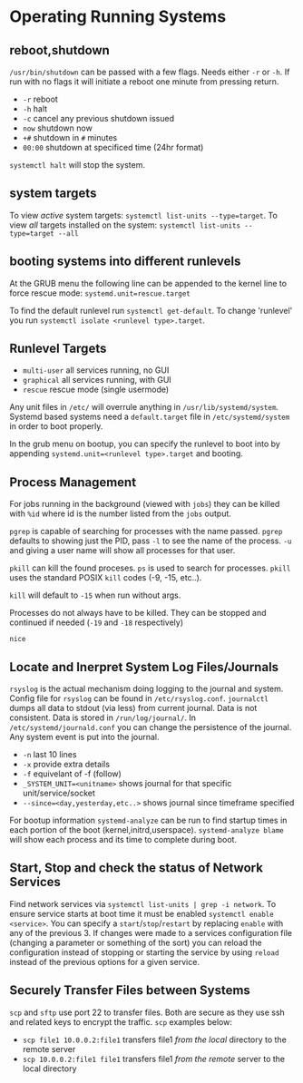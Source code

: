 # Operating Running Systems

## reboot,shutdown

`/usr/bin/shutdown` can be passed with a few flags. Needs either `-r` or `-h`. If run with no flags it will initiate a reboot one minute from pressing return.

* `-r` reboot
* `-h` halt
* `-c` cancel any previous shutdown issued
* `now` shutdown now
* `+#` shutdown in `#` minutes
* `00:00` shutdown at specificed time (24hr format)

`systemctl halt` will stop the system.

## system targets

To view *active* system targets: `systemctl list-units --type=target`. To view *all* targets installed on the system: `systemctl list-units --type=target --all`

## booting systems into different runlevels

At the GRUB menu the following line can be appended to the kernel line to force rescue mode: `systemd.unit=rescue.target`

To find the default runlevel run `systemctl get-default`. To change 'runlevel' you run `systemctl isolate <runlevel type>.target`.

## Runlevel Targets

* `multi-user` all services running, no GUI
* `graphical` all services running, with GUI
* `rescue` rescue mode  (single usermode)

Any unit files in `/etc/` will overrule anything in `/usr/lib/systemd/system`. Systemd based systems need a `default.target` file in `/etc/systemd/system` in order to boot properly.

In the grub menu on bootup, you can specify the runlevel to boot into by appending `systemd.unit=<runlevel type>.target` and booting.

## Process Management

For jobs running in the background (viewed with `jobs`) they can be killed with `%id` where id is the number listed from the `jobs` output.

`pgrep` is capable of searching for processes with the name passed. `pgrep` defaults to showing just the PID, pass `-l` to see the name of the process. `-u` and giving a user name will show all processes for that user.

`pkill` can kill the found proceses. `ps` is used to search for processes. `pkill` uses the standard POSIX `kill` codes (-9, -15, etc..).

`kill` will default to `-15` when run without args.

Processes do not always have to be killed. They can be stopped and continued if needed (`-19` and `-18` respectively)

`nice`

## Locate and Inerpret System Log Files/Journals

`rsyslog` is the actual mechanism doing logging to the journal and system. Config file for `rsyslog` can be found in `/etc/rsyslog.conf`. `journalctl` dumps all data to stdout (via less) from current journal. Data is not consistent. Data is stored in `/run/log/journal/`. In `/etc/systemd/journald.conf` you can change the persistence of the journal. Any system event is put into the journal. 

* `-n` last 10 lines
* `-x` provide extra details
* `-f` equivelant of -f (follow)
* `_SYSTEM_UNIT=<unitname>` shows journal for that specific unit/service/socket
* `--since=<day,yesterday,etc..>` shows journal since timeframe specified

For bootup information `systemd-analyze` can be run to find startup times in each portion of the boot (kernel,initrd,userspace). `systemd-analyze blame` will show each process and its time to complete during boot.

## Start, Stop and check the status of Network Services

Find network services via `systemctl list-units | grep -i network`. To ensure service starts at boot time it must be enabled `systemctl enable <service>`. You can specify a `start`/`stop`/`restart` by replacing `enable` with any of the previous 3. If changes were made to a services configuration file (changing a parameter or something of the sort) you can reload the configuration instead of stopping or starting the service by using `reload` instead of the previous options for a given service.

## Securely Transfer Files between Systems

`scp` and `sftp` use port 22 to transfer files. Both are secure as they use ssh and related keys to encrypt the traffic. `scp` examples below:

* `scp file1 10.0.0.2:file1` transfers file1 *from the local* directory to the remote server
* `scp 10.0.0.2:file1 file1` transfers file1 *from the remote* server to the local directory
